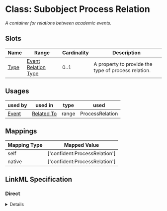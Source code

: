 # Class: Subobject Process Relation
_A container for relations between academic events._






<!-- no inheritance hierarchy -->


## Slots

| Name | Range | Cardinality | Description  | 
| ---  | --- | --- | --- | 
| [Type](type.md) | [Event Relation Type](RelationType.md) | 0..1 | A property to provide the type of process relation.  | 


## Usages


| used by | used in | type | used |
| ---  | --- | --- | --- |
| [Event](Event.md) | [Related To](related_to.md) | range | ProcessRelation |












## Mappings

| Mapping Type | Mapped Value |
| ---  | ---  |
| self | ['confident:ProcessRelation'] |
| native | ['confident:ProcessRelation'] |


## LinkML Specification

<!-- TODO: investigate https://stackoverflow.com/questions/37606292/how-to-create-tabbed-code-blocks-in-mkdocs-or-sphinx -->

### Direct

<details>
```yaml
name: ProcessRelation
description: A container for relations between academic events.
title: Subobject Process Relation
from_schema: https://raw.githubusercontent.com/TIBHannover/ConfIDent_schema/%238_naming/src/linkml/ConfIDent_schema.yaml
slots:
- type
slot_usage:
  type:
    name: type
    description: A property to provide the type of process relation.
    range: RelationType

```
</details>

### Induced

<details>
```yaml
name: ProcessRelation
description: A container for relations between academic events.
title: Subobject Process Relation
from_schema: https://raw.githubusercontent.com/TIBHannover/ConfIDent_schema/%238_naming/src/linkml/ConfIDent_schema.yaml
slot_usage:
  type:
    name: type
    description: A property to provide the type of process relation.
    range: RelationType
attributes:
  type:
    name: type
    description: A property to provide the type of process relation.
    title: Type
    from_schema: https://raw.githubusercontent.com/TIBHannover/ConfIDent_schema/%238_naming/src/linkml/ConfIDent_schema.yaml
    abstract: true
    slot_uri: rdf:type
    alias: type
    owner: ProcessRelation
    range: RelationType

```
</details>